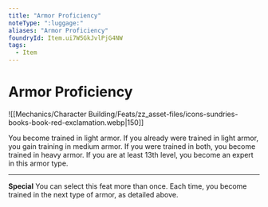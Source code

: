 ```yaml
---
title: "Armor Proficiency"
noteType: ":luggage:"
aliases: "Armor Proficiency"
foundryId: Item.ui7W5GkJvlPjG4NW
tags:
  - Item
---
```


# Armor Proficiency
![[Mechanics/Character Building/Feats/zz_asset-files/icons-sundries-books-book-red-exclamation.webp|150]]

You become trained in light armor. If you already were trained in light armor, you gain training in medium armor. If you were trained in both, you become trained in heavy armor. If you are at least 13th level, you become an expert in this armor type.

* * *

**Special** You can select this feat more than once. Each time, you become trained in the next type of armor, as detailed above.

